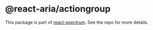 # @react-aria/actiongroup

This package is part of [react-spectrum](https://gitlab.com/watheia/spectrum). See the repo for more details.